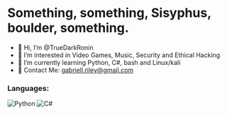 # Something, something, Sisyphus, boulder, something.
- 👋 Hi, I’m @TrueDarkRonin
- 👀 I’m interested in Video Games, Music, Security and Ethical Hacking
- 🌱 I’m currently learning Python, C#, bash and Linux/kali
- 📧 Contact Me: gabriell.riley@gmail.com

### Languages:
![Python](https://img.shields.io/badge/python-3670A0?style=for-the-badge&logo=python&logoColor=ffdd54)
![C#](https://img.shields.io/badge/c%23-%23239120.svg?style=for-the-badge&logo=c-sharp&logoColor=white)
<!---
TrueDarkRonin/TrueDarkRonin is a ✨ special ✨ repository because its `README.md` (this file) appears on your GitHub profile.
You can click the Preview link to take a look at your changes.
--->
